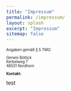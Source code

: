 ```yaml
---
title: "Impressum"
permalink: /impressum/
layout: splash
excerpt: "Impressum"
sitemap: false
---
```

<style>
 td {
    vertical-align: middle;
}
</style>

<p style="font-size:70%">Angaben gemäß &sect; 5 TMG:</p>
<p style="font-size:70%">Gerwin Böttick<br /> Kerbelweg 7<br /> 48531 Nordhorn </p>
<p style="font-size:70%; font-weight:bold">Kontakt:</p>
test


